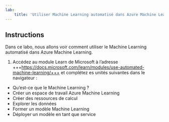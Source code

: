 ```yaml
---
lab:
    title: 'Utiliser Machine Learning automatisé dans Azure Machine Learning'
---
```


## Instructions
Dans ce labo, nous allons voir comment utiliser le Machine Learning automatisé dans Azure Machine Learning.

1.	Accédez au module Learn de Microsoft à l’adresse +++https://docs.microsoft.com/learn/modules/use-automated-machine-learning/+++ et complétez es unités suivantes dans le navigateur : 

- Qu’est-ce que le Machine Learning ? 
- Créer un espace de travail Azure Machine Learning
- Créer des ressources de calcul
- Explorer les données
- Former un modèle Machine Learning 
- Déployer un modèle en tant que service 

